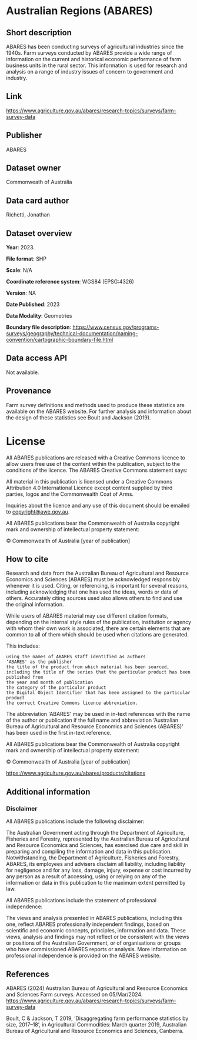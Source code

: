 # Australian Regions (ABARES)

## Short description

ABARES has been conducting surveys of agricultural industries since the 1940s. Farm surveys conducted by ABARES provide a wide range of information on the current and historical economic performance of farm business units in the rural sector. This information is used for research and analysis on a range of industry issues of concern to government and industry.

## Link
https://www.agriculture.gov.au/abares/research-topics/surveys/farm-survey-data

## Publisher
ABARES

## Dataset owner
Commonweath of Australia

## Data card author
Richetti, Jonathan

## Dataset overview

**Year**: 2023.

**File format**: SHP

**Scale**: N/A

**Coordinate reference system**:  WGS84 (EPSG:4326)

**Version**: NA

**Date Published**: 2023

**Data Modality**: Geometries

**Boundary file description**: https://www.census.gov/programs-surveys/geography/technical-documentation/naming-convention/cartographic-boundary-file.html



## Data access API
Not available.

## Provenance 
Farm survey definitions and methods used to produce these statistics are available on the ABARES website. For further analysis and information about the design of these statistics see Boult and Jackson (2019).

# License 
All ABARES publications are released with a Creative Commons licence to allow users free use of the content within the publication, subject to the conditions of the licence. The ABARES Creative Commons statement says:

All material in this publication is licensed under a Creative Commons Attribution 4.0 International Licence except content supplied by third parties, logos and the Commonwealth Coat of Arms.

Inquiries about the licence and any use of this document should be emailed to copyright@awe.gov.au.

All ABARES publications bear the Commonwealth of Australia copyright mark and ownership of intellectual property statement:

© Commonwealth of Australia [year of publication]


## How to cite
Research and data from the Australian Bureau of Agricultural and Resource Economics and Sciences (ABARES) must be acknowledged responsibly whenever it is used. Citing, or referencing, is important for several reasons, including acknowledging that one has used the ideas, words or data of others. Accurately citing sources used also allows others to find and use the original information.

While users of ABARES material may use different citation formats, depending on the internal style rules of the publication, institution or agency with whom their own work is associated, there are certain elements that are common to all of them which should be used when citations are generated.

This includes:

    using the names of ABARES staff identified as authors
    ‘ABARES' as the publisher
    the title of the product from which material has been sourced, including the title of the series that the particular product has been published from
    the year and month of publication
    the category of the particular product
    the Digital Object Identifier that has been assigned to the particular product
    the correct Creative Commons licence abbreviation.

The abbreviation 'ABARES' may be used in in-text references with the name of the author or publication if the full name and abbreviation ‘Australian Bureau of Agricultural and Resource Economics and Sciences (ABARES)’ has been used in the first in-text reference.

All ABARES publications bear the Commonwealth of Australia copyright mark and ownership of intellectual property statement:

© Commonwealth of Australia [year of publication]

https://www.agriculture.gov.au/abares/products/citations

## Additional information
### Disclaimer
All ABARES publications include the following disclaimer:

The Australian Government acting through the Department of Agriculture, Fisheries and Forestry, represented by the Australian Bureau of Agricultural and Resource Economics and Sciences, has exercised due care and skill in preparing and compiling the information and data in this publication. Notwithstanding, the Department of Agriculture, Fisheries and Forestry, ABARES, its employees and advisers disclaim all liability, including liability for negligence and for any loss, damage, injury, expense or cost incurred by any person as a result of accessing, using or relying on any of the information or data in this publication to the maximum extent permitted by law.


All ABARES publications include the statement of professional independence:

The views and analysis presented in ABARES publications, including this one, reflect ABARES professionally independent findings, based on scientific and economic concepts, principles, information and data. These views, analysis and findings may not reflect or be consistent with the views or positions of the Australian Government, or of organisations or groups who have commissioned ABARES reports or analysis. More information on professional independence is provided on the ABARES website.

## References
ABARES (2024) Australian Bureau of Agricultural and Resource Economics and Sciences Farm surveys. Accessed on 05/Mar/2024. https://www.agriculture.gov.au/abares/research-topics/surveys/farm-survey-data

Boult, C & Jackson, T 2019, ‘Disaggregating farm performance statistics by size, 2017–18’, in Agricultural Commodities: March quarter 2019, Australian Bureau of Agricultural and Resource Economics and Sciences, Canberra.
